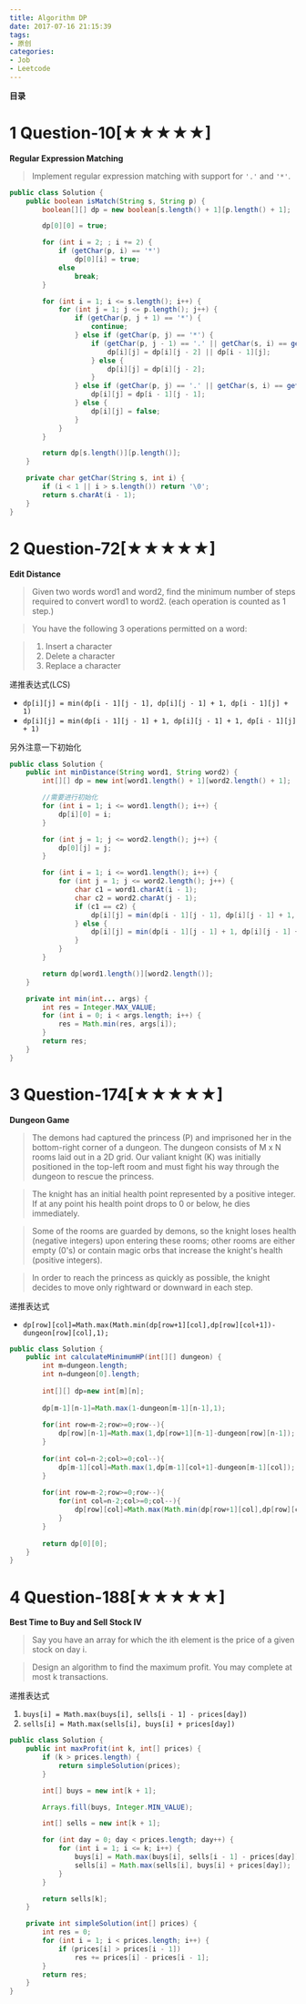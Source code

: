 ```yaml
---
title: Algorithm DP
date: 2017-07-16 21:15:39
tags:
- 原创
categories:
- Job
- Leetcode
---
```


__目录__

<!-- toc -->
<!--more-->

# 1 Question-10[★★★★★]

__Regular Expression Matching__

> Implement regular expression matching with support for `'.'` and `'*'`.

```Java
public class Solution {
    public boolean isMatch(String s, String p) {
        boolean[][] dp = new boolean[s.length() + 1][p.length() + 1];

        dp[0][0] = true;

        for (int i = 2; ; i += 2) {
            if (getChar(p, i) == '*')
                dp[0][i] = true;
            else
                break;
        }

        for (int i = 1; i <= s.length(); i++) {
            for (int j = 1; j <= p.length(); j++) {
                if (getChar(p, j + 1) == '*') {
                    continue;
                } else if (getChar(p, j) == '*') {
                    if (getChar(p, j - 1) == '.' || getChar(s, i) == getChar(p, j - 1)) {
                        dp[i][j] = dp[i][j - 2] || dp[i - 1][j];
                    } else {
                        dp[i][j] = dp[i][j - 2];
                    }
                } else if (getChar(p, j) == '.' || getChar(s, i) == getChar(p, j)) {
                    dp[i][j] = dp[i - 1][j - 1];
                } else {
                    dp[i][j] = false;
                }
            }
        }

        return dp[s.length()][p.length()];
    }

    private char getChar(String s, int i) {
        if (i < 1 || i > s.length()) return '\0';
        return s.charAt(i - 1);
    }
}
```

# 2 Question-72[★★★★★]

__Edit Distance__

> Given two words word1 and word2, find the minimum number of steps required to convert word1 to word2. (each operation is counted as 1 step.)

> You have the following 3 operations permitted on a word:

> 1. Insert a character
> 1. Delete a character
> 1. Replace a character

递推表达式(LCS)

* `dp[i][j] = min(dp[i - 1][j - 1], dp[i][j - 1] + 1, dp[i - 1][j] + 1)`
* `dp[i][j] = min(dp[i - 1][j - 1] + 1, dp[i][j - 1] + 1, dp[i - 1][j] + 1)`

另外注意一下初始化

```Java
public class Solution {
    public int minDistance(String word1, String word2) {
        int[][] dp = new int[word1.length() + 1][word2.length() + 1];

        //需要进行初始化
        for (int i = 1; i <= word1.length(); i++) {
            dp[i][0] = i;
        }

        for (int j = 1; j <= word2.length(); j++) {
            dp[0][j] = j;
        }

        for (int i = 1; i <= word1.length(); i++) {
            for (int j = 1; j <= word2.length(); j++) {
                char c1 = word1.charAt(i - 1);
                char c2 = word2.charAt(j - 1);
                if (c1 == c2) {
                    dp[i][j] = min(dp[i - 1][j - 1], dp[i][j - 1] + 1, dp[i - 1][j] + 1);
                } else {
                    dp[i][j] = min(dp[i - 1][j - 1] + 1, dp[i][j - 1] + 1, dp[i - 1][j] + 1);
                }
            }
        }

        return dp[word1.length()][word2.length()];
    }

    private int min(int... args) {
        int res = Integer.MAX_VALUE;
        for (int i = 0; i < args.length; i++) {
            res = Math.min(res, args[i]);
        }
        return res;
    }
}
```

# 3 Question-174[★★★★★]

__Dungeon Game__

> The demons had captured the princess (P) and imprisoned her in the bottom-right corner of a dungeon. The dungeon consists of M x N rooms laid out in a 2D grid. Our valiant knight (K) was initially positioned in the top-left room and must fight his way through the dungeon to rescue the princess.

> The knight has an initial health point represented by a positive integer. If at any point his health point drops to 0 or below, he dies immediately.

> Some of the rooms are guarded by demons, so the knight loses health (negative integers) upon entering these rooms; other rooms are either empty (0's) or contain magic orbs that increase the knight's health (positive integers).

> In order to reach the princess as quickly as possible, the knight decides to move only rightward or downward in each step.

递推表达式

* `dp[row][col]=Math.max(Math.min(dp[row+1][col],dp[row][col+1])-dungeon[row][col],1);`

```Java
public class Solution {
    public int calculateMinimumHP(int[][] dungeon) {
        int m=dungeon.length;
        int n=dungeon[0].length;
        
        int[][] dp=new int[m][n];
        
        dp[m-1][n-1]=Math.max(1-dungeon[m-1][n-1],1);
        
        for(int row=m-2;row>=0;row--){
            dp[row][n-1]=Math.max(1,dp[row+1][n-1]-dungeon[row][n-1]);
        }
        
        for(int col=n-2;col>=0;col--){
            dp[m-1][col]=Math.max(1,dp[m-1][col+1]-dungeon[m-1][col]);
        }
        
        for(int row=m-2;row>=0;row--){
            for(int col=n-2;col>=0;col--){
                dp[row][col]=Math.max(Math.min(dp[row+1][col],dp[row][col+1])-dungeon[row][col],1);
            }
        }
        
        return dp[0][0];
    }
}
```

# 4 Question-188[★★★★★]

__Best Time to Buy and Sell Stock IV__

> Say you have an array for which the ith element is the price of a given stock on day i.

> Design an algorithm to find the maximum profit. You may complete at most k transactions.

递推表达式

1. `buys[i] = Math.max(buys[i], sells[i - 1] - prices[day])`
1. `sells[i] = Math.max(sells[i], buys[i] + prices[day])`

```Java
public class Solution {
    public int maxProfit(int k, int[] prices) {
        if (k > prices.length) {
            return simpleSolution(prices);
        }

        int[] buys = new int[k + 1];

        Arrays.fill(buys, Integer.MIN_VALUE);

        int[] sells = new int[k + 1];

        for (int day = 0; day < prices.length; day++) {
            for (int i = 1; i <= k; i++) {
                buys[i] = Math.max(buys[i], sells[i - 1] - prices[day]);
                sells[i] = Math.max(sells[i], buys[i] + prices[day]);
            }
        }

        return sells[k];
    }

    private int simpleSolution(int[] prices) {
        int res = 0;
        for (int i = 1; i < prices.length; i++) {
            if (prices[i] > prices[i - 1])
                res += prices[i] - prices[i - 1];
        }
        return res;
    }
}
```
